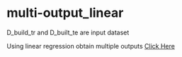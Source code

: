 # multi-output_linear
D_build_tr and D_built_te are input dataset

Using linear regression obtain multiple outputs [Click Here](https://github.com/chentong007/multi-output_linear/blob/master/multi_output_linear.m)
